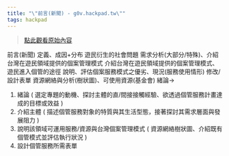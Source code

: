 ```yaml
---
title: "\"前言(新聞) - g0v.hackpad.tw\""
tags: hackpad
---
```


> [點此觀看原始內容](https://g0v.hackpad.tw/0.u8mapg9q9bf)

前言(新聞)
定義、成因+分布
遊民衍生的社會問題
需求分析(大部分/特殊)、介紹台灣在遊民領域提供的個案管理模式
介紹台灣在遊民領域提供的個案管理模式、遊民進入個管的途徑
說明、評估個案服務模式之優劣、現況(服務使用情形)
修改/設計表單
資源網絡與分析(樹狀圖)、可使用資源(基金會)
緒論→

1.  緒論 ( 選定專題的動機、探討主體的直/間接接觸經驗、欲透過個管服務計畫達成的目標或效益 )
2.  介紹主體 ( 描述個管服務對象的特質與其生活型態，接著探討其需求層面與發展阻力 )
3.  說明該領域可運用服務/資源與台灣個案管理模式 ( 資源網絡樹狀圖、介紹既有個管模式並評估執行狀況 )
4.  設計個管服務所需表單




